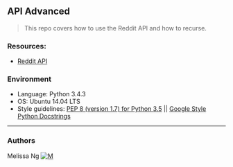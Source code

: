 ## API Advanced
> This repo covers how to use the Reddit API and how to recurse.

### Resources:
* [Reddit API](https://www.reddit.com/dev/api/)

### Environment
* Language: Python 3.4.3
* OS: Ubuntu 14.04 LTS
* Style guidelines: [PEP 8 (version 1.7) for Python 3.5](https://www.python.org/dev/peps/pep-0008/) || [Google Style Python Docstrings](http://sphinxcontrib-napoleon.readthedocs.io/en/latest/example_google.html)
---
### Authors
Melissa Ng [![M](https://upload.wikimedia.org/wikipedia/fr/thumb/c/c8/Twitter_Bird.svg/30px-Twitter_Bird.svg.png)](https://twitter.com/MelissaNg__)
